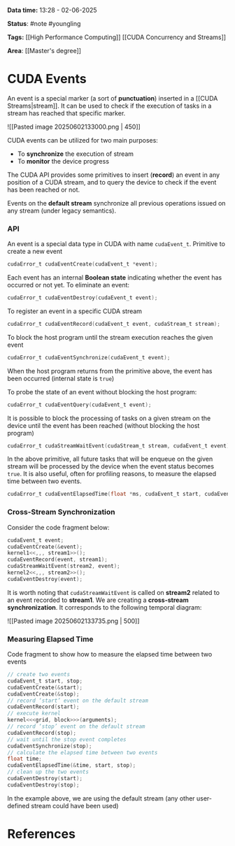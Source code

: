 **Data time:** 13:28 - 02-06-2025

**Status**: #note #youngling 

**Tags:** [[High Performance Computing]] [[CUDA Concurrency and Streams]]

**Area**: [[Master's degree]]
# CUDA Events

An event is a special marker (a sort of **punctuation**) inserted in a [[CUDA Streams|stream]]. It can be used to check if the execution of tasks in a stream has reached that specific marker.

![[Pasted image 20250602133000.png | 450]]

CUDA events can be utilized for two main purposes:
- To **synchronize** the execution of stream
- To **monitor** the device progress

The CUDA API provides some primitives to insert (**record**) an event in any position of a CUDA stream, and to query the device to check if the event has been reached or not.

Events on the **default stream** synchronize all previous operations issued on any stream (under legacy semantics).

### API
An event is a special data type in CUDA with name `cudaEvent_t`. Primitive to create a new event
```c
cudaError_t cudaEventCreate(cudaEvent_t *event);
```
Each event has an internal **Boolean state** indicating whether the event has occurred or not yet. To eliminate an event:
```c
cudaError_t cudaEventDestroy(cudaEvent_t event);
```
To register an event in a specific CUDA stream
```c
cudaError_t cudaEventRecord(cudaEvent_t event, cudaStream_t stream);
```
To block the host program until the stream execution reaches the given event
```c
cudaError_t cudaEventSynchronize(cudaEvent_t event);
```
When the host program returns from the primitive above, the event has been occurred (internal state is `true`)

To probe the state of an event without blocking the host program:
```c
cudaError_t cudaEventQuery(cudaEvent_t event);
```
It is possible to block the processing of tasks on a given stream on the device until the event has been reached (without blocking the host program)
```c
cudaError_t cudaStreamWaitEvent(cudaStream_t stream, cudaEvent_t event);
```

In the above primitive, all future tasks that will be enqueue on the given stream will be processed by the device when the event status becomes `true`. It is also useful, often for profiling reasons, to measure the
elapsed time between two events.
```c
cudaError_t cudaEventElapsedTime(float *ms, cudaEvent_t start, cudaEvent_t end);
```

### Cross-Stream Synchronization
Consider the code fragment below:
```c
cudaEvent_t event;
cudaEventCreate(&event);
kernel1<<,,, stream1>>();
cudaEventRecord(event, stream1);
cudaStreamWaitEvent(stream2, event);
kernel2<<,,, stream2>>();
cudaEventDestroy(event);
```
It is worth noting that `cudaStreamWaitEvent` is called on **stream2** related to an event recorded to **stream1**. We are creating a **cross-stream synchronization**. It corresponds to the following temporal diagram:

![[Pasted image 20250602133735.png | 500]]

### Measuring Elapsed Time
Code fragment to show how to measure the elapsed time between two events

```c
// create two events
cudaEvent_t start, stop;
cudaEventCreate(&start);
cudaEventCreate(&stop);
// record ‘start’ event on the default stream
cudaEventRecord(start);
// execute kernel
kernel<<<grid, block>>>(arguments);
// record ‘stop’ event on the default stream
cudaEventRecord(stop);
// wait until the stop event completes
cudaEventSynchronize(stop);
// calculate the elapsed time between two events
float time;
cudaEventElapsedTime(&time, start, stop);
// clean up the two events
cudaEventDestroy(start);
cudaEventDestroy(stop);
```

In the example above, we are using the default stream (any other user-defined stream could have been used)
# References